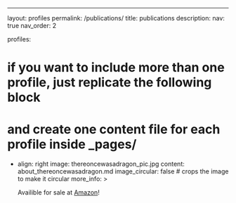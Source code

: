 ---
layout: profiles
permalink: /publications/
title: publications
description: 
nav: true
nav_order: 2

profiles:
  # if you want to include more than one profile, just replicate the following block
  # and create one content file for each profile inside _pages/
  - align: right
    image: thereoncewasadragon_pic.jpg
    content: about_thereoncewasadragon.md
    image_circular: false # crops the image to make it circular
    more_info: >
      <p>Availible for sale at <a href="https://www.amazon.ca/There-Once-Was-Dragon-Again-st/dp/B0D2SF5VKS/">Amazon</a>!
